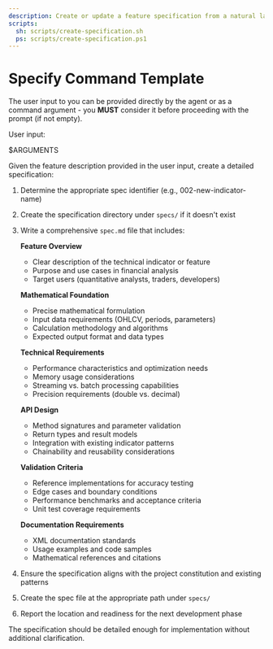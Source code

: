 ```yaml
---
description: Create or update a feature specification from a natural language description.
scripts:
  sh: scripts/create-specification.sh
  ps: scripts/create-specification.ps1
---
```


# Specify Command Template

The user input to you can be provided directly by the agent or as a command argument - you **MUST** consider it before proceeding with the prompt (if not empty).

User input:

$ARGUMENTS

Given the feature description provided in the user input, create a detailed specification:

1. Determine the appropriate spec identifier (e.g., 002-new-indicator-name)
2. Create the specification directory under `specs/` if it doesn't exist
3. Write a comprehensive `spec.md` file that includes:

   **Feature Overview**
   - Clear description of the technical indicator or feature
   - Purpose and use cases in financial analysis
   - Target users (quantitative analysts, traders, developers)

   **Mathematical Foundation**
   - Precise mathematical formulation
   - Input data requirements (OHLCV, periods, parameters)
   - Calculation methodology and algorithms
   - Expected output format and data types

   **Technical Requirements**
   - Performance characteristics and optimization needs
   - Memory usage considerations
   - Streaming vs. batch processing capabilities
   - Precision requirements (double vs. decimal)

   **API Design**
   - Method signatures and parameter validation
   - Return types and result models
   - Integration with existing indicator patterns
   - Chainability and reusability considerations

   **Validation Criteria**
   - Reference implementations for accuracy testing
   - Edge cases and boundary conditions
   - Performance benchmarks and acceptance criteria
   - Unit test coverage requirements

   **Documentation Requirements**
   - XML documentation standards
   - Usage examples and code samples
   - Mathematical references and citations

4. Ensure the specification aligns with the project constitution and existing patterns
5. Create the spec file at the appropriate path under `specs/`
6. Report the location and readiness for the next development phase

The specification should be detailed enough for implementation without additional clarification.
